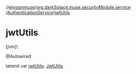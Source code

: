 //[elysianmuse](../../../index.md)/[org.darkSolace.muse.securityModule.service](../index.md)
/[AuthenticationService](index.md)/[jwtUtils](jwt-utils.md)

# jwtUtils

[jvm]\

@Autowired

lateinit var [jwtUtils](jwt-utils.md): [JwtUtils](../-jwt-utils/index.md)
